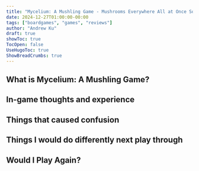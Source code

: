 ```yaml
---
title: "Mycelium: A Mushling Game - Mushrooms Everywhere All at Once Sometimes"
date: 2024-12-27T01:00:00-00:00
tags: ["boardgames", "games", "reviews"]
author: "Andrew Ku"
draft: true
showToc: true
TocOpen: false
UseHugoToc: true
ShowBreadCrumbs: true
---
```

## What is Mycelium: A Mushling Game?

## In-game thoughts and experience

## Things that caused confusion


## Things I would do differently next play through

## Would I Play Again?